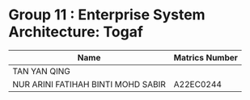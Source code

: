 # Group 11 : Enterprise System Architecture: Togaf

| Name | Matrics Number | 
|-----------------|-----------------|
|TAN YAN QING    |     | 
|NUR ARINI FATIHAH BINTI MOHD SABIR    | A22EC0244    |


